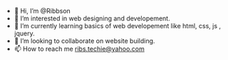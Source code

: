 - 👋 Hi, I’m @Ribbson
- 👀 I’m interested in web designing and developement.
- 🌱 I’m currently learning basics of web developement like html, css, js , jquery.
- 💞️ I’m looking to collaborate on website building.
- 📫 How to reach me ribs.techie@yahoo.com

<!---
Ribbson/Ribbson is a ✨ special ✨ repository because its `README.md` (this file) appears on your GitHub profile.
You can click the Preview link to take a look at your changes.
--->
